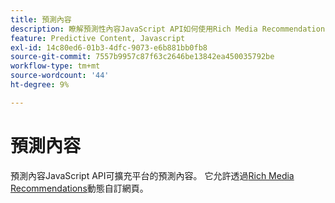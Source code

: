 ```yaml
---
title: 預測內容
description: 瞭解預測性內容JavaScript API如何使用Rich Media Recommendations實現動態網頁自訂，以增強相關性。
feature: Predictive Content, Javascript
exl-id: 14c80ed6-01b3-4dfc-9073-e6b881bb0fb8
source-git-commit: 7557b9957c87f63c2646be13842ea450035792be
workflow-type: tm+mt
source-wordcount: '44'
ht-degree: 9%

---
```


# 預測內容

預測內容JavaScript API可擴充平台的預測內容。 它允許透過[Rich Media Recommendations](rich-media-recommendation.md)動態自訂網頁。
